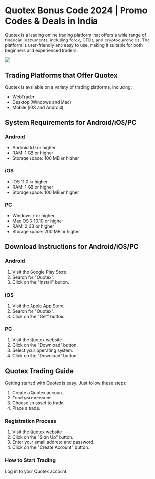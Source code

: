 # Quotex Bonus Code 2024 \| Promo Codes & Deals in India

Quotex is a leading online trading platform that offers a wide range of
financial instruments, including forex, CFDs, and cryptocurrencies. The
platform is user-friendly and easy to use, making it suitable for both
beginners and experienced traders.

[![](https://static.quotex.io/files/4_en/300_250.jpg)](https://traff.sbs/brokerqxlid)

## Trading Platforms that Offer Quotex

Quotex is available on a variety of trading platforms, including:

-   WebTrader
-   Desktop (Windows and Mac)
-   Mobile (iOS and Android)

## System Requirements for Android/iOS/PC

### Android

-   Android 5.0 or higher
-   RAM: 1 GB or higher
-   Storage space: 100 MB or higher

### iOS

-   iOS 11.0 or higher
-   RAM: 1 GB or higher
-   Storage space: 100 MB or higher

### PC

-   Windows 7 or higher
-   Mac OS X 10.10 or higher
-   RAM: 2 GB or higher
-   Storage space: 200 MB or higher

## Download Instructions for Android/iOS/PC

### Android

1.  Visit the Google Play Store.
2.  Search for "Quotex".
3.  Click on the "Install" button.

### iOS

1.  Visit the Apple App Store.
2.  Search for "Quotex".
3.  Click on the "Get" button.

### PC

1.  Visit the Quotex website.
2.  Click on the "Download" button.
3.  Select your operating system.
4.  Click on the "Download" button.

## Quotex Trading Guide

Getting started with Quotex is easy. Just follow these steps:

1.  Create a Quotex account.
2.  Fund your account.
3.  Choose an asset to trade.
4.  Place a trade.

### Registration Process

1.  Visit the Quotex website.
2.  Click on the "Sign Up" button.
3.  Enter your email address and password.
4.  Click on the "Create Account" button.

### How to Start Trading

Log in to your Quotex account.

